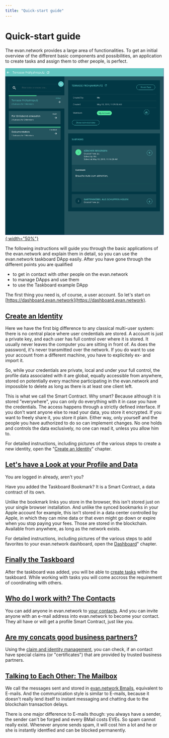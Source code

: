 ```yaml
---
title: "Quick-start guide"
---
```

# Quick-start guide

The evan.network provides a large area of functionalities. To get an initial overview of the
different basic components and possibilities, an application to create tasks and assign them to
other people, is perfect.

[![Taskboard](/public/tutorial/taskboard_example.png){:width="50%"}](/public/tutorial/taskboard_example.png)

The following instructions will guide you through the basic applications of the evan.network and
explain them in detail, so you can use the evan.network taskboard DApp easily. After you have gone
through the different points you are qualified

- to get in contact with other people on the evan.network
- to manage DApps and use them
- to use the Taskboard example DApp

The first thing you need is, of course, a user account. So let's start on
[https://dashboard.evan.network](https://dashboard.evan.network).

## [Create an Identity](/tutorial/create-identity)

Here we have the first big difference to any classical multi-user system: there is no central place
where user credentials are stored. A account is just a private key, and each user has full control
over where it is stored. It usually never leaves the computer you are sitting in front of. As does
the password, it's never transmitted over the network. If you do want to use your account from a
different machine, you have to explicitely ex- and import it.

So, while your credentials are private, local and under your full control, the profile data
associated with it are global, equally accessible from anywhere, stored on potentially every machine
participating in the evan.network and impossible to delete as long as there is at least one client
left.

This is what we call the Smart Contract. Why smart? Because although it is stored "everywhere", you
can only do everything with it in case you have the credentials. The access happens through a
strictly defined interface. If you don't want anyone else to read your data, you store it encrypted.
If you want to freely share it, you store it plain. Either way, only yourself and the people you
have authorized to do so can implement changes. No one holds and controls the data exclusively, no
one can read it, unless you allow him to.

For detailed instructions, including pictures of the various steps to create a new identity, open
the "[Create an Identity](/tutorial/create-identity)" chapter.

## [Let's have a Look at your Profile and Data](/tutorial/dashboard)

You are logged in already, aren't you?

Have you added the Taskboard Bookmark? It is a Smart Contract, a data contract of its own.

Unlike the bookmark links you store in the browser, this isn't stored just on your single browser
installation. And unlike the synced bookmarks in your Apple account for example, this isn't stored
in a data center controlled by Apple, in which they can mine data or that even might go down or
expire when you stop paying your fees. Those are stored in the blockchain. Available from anywhere,
as long as the network exists.

For detailed instructions, including pictures of the various steps to add favorites to your
evan.network dashboard, open the [Dashboard](/tutorial/dashboard)" chapter.

## [Finally the Taskboard](/tutorial/taskboard)

After the taskboard was added, you will be able to [create tasks](/tutorial/taskboard) within the taskboard. While working with tasks you will come accross the requirement of coordinating with others.

## [Who do I work with? The Contacts](/tutorial/contacts)

You can add anyone in evan.network to [your contacts](/tutorial/contacts). And you can invite anyone
with an e-mail address into evan.network to become your contact. They all have or will get a profile
Smart Contract, just like you.

## [Are my concats good business partners?](/tutorial/claims)

Using the [claim and identity management](/tutorial/claims), you can check, if an contact have special claims (or "certificates") that are provided by trusted business partners.


## [Talking to Each Other: The Mailbox](/tutorial/mailbox)

We call the messages sent and stored in [evan.network Bmails](/tutorial/mailbox), equivalent to
E-mails. And the communication style is similar to E-mails, because it doesn't really lend itself to
instant messaging and chatting due to the blockchain transaction delays.

There is one major difference to E-mails though: you always have a sender, the sender can't be
forged and every BMail costs EVEs. So spam cannot really exist. Whenever anyone sends spam, it will
cost him a lot and he or she is instantly identfied and can be blocked permanently.


